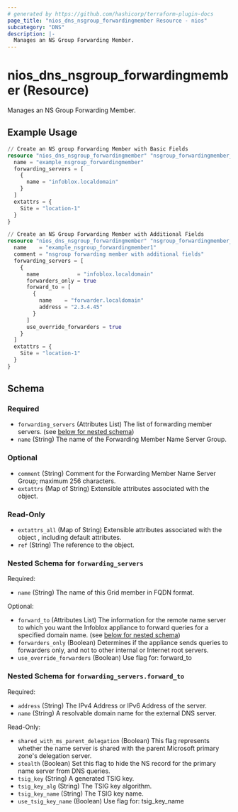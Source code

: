 ```yaml
---
# generated by https://github.com/hashicorp/terraform-plugin-docs
page_title: "nios_dns_nsgroup_forwardingmember Resource - nios"
subcategory: "DNS"
description: |-
  Manages an NS Group Forwarding Member.
---
```


# nios_dns_nsgroup_forwardingmember (Resource)

Manages an NS Group Forwarding Member.

## Example Usage

```terraform
// Create an NS group Forwarding Member with Basic Fields
resource "nios_dns_nsgroup_forwardingmember" "nsgroup_forwardingmember_basic_fields" {
  name = "example_nsgroup_forwardingmember"
  forwarding_servers = [
    {
      name = "infoblox.localdomain"
    }
  ]
  extattrs = {
    Site = "location-1"
  }
}

// Create an NS Group Forwarding Member with Additional Fields
resource "nios_dns_nsgroup_forwardingmember" "nsgroup_forwardingmember_additional_fields" {
  name    = "example_nsgroup_forwardingmember1"
  comment = "nsgroup forwarding member with additional fields"
  forwarding_servers = [
    {
      name            = "infoblox.localdomain"
      forwarders_only = true
      forward_to = [
        {
          name    = "forwarder.localdomain"
          address = "2.3.4.45"
        }
      ]
      use_override_forwarders = true
    }
  ]
  extattrs = {
    Site = "location-1"
  }
}
```

<!-- schema generated by tfplugindocs -->
## Schema

### Required

- `forwarding_servers` (Attributes List) The list of forwarding member servers. (see [below for nested schema](#nestedatt--forwarding_servers))
- `name` (String) The name of the Forwarding Member Name Server Group.

### Optional

- `comment` (String) Comment for the Forwarding Member Name Server Group; maximum 256 characters.
- `extattrs` (Map of String) Extensible attributes associated with the object.

### Read-Only

- `extattrs_all` (Map of String) Extensible attributes associated with the object , including default attributes.
- `ref` (String) The reference to the object.

<a id="nestedatt--forwarding_servers"></a>
### Nested Schema for `forwarding_servers`

Required:

- `name` (String) The name of this Grid member in FQDN format.

Optional:

- `forward_to` (Attributes List) The information for the remote name server to which you want the Infoblox appliance to forward queries for a specified domain name. (see [below for nested schema](#nestedatt--forwarding_servers--forward_to))
- `forwarders_only` (Boolean) Determines if the appliance sends queries to forwarders only, and not to other internal or Internet root servers.
- `use_override_forwarders` (Boolean) Use flag for: forward_to

<a id="nestedatt--forwarding_servers--forward_to"></a>
### Nested Schema for `forwarding_servers.forward_to`

Required:

- `address` (String) The IPv4 Address or IPv6 Address of the server.
- `name` (String) A resolvable domain name for the external DNS server.

Read-Only:

- `shared_with_ms_parent_delegation` (Boolean) This flag represents whether the name server is shared with the parent Microsoft primary zone's delegation server.
- `stealth` (Boolean) Set this flag to hide the NS record for the primary name server from DNS queries.
- `tsig_key` (String) A generated TSIG key.
- `tsig_key_alg` (String) The TSIG key algorithm.
- `tsig_key_name` (String) The TSIG key name.
- `use_tsig_key_name` (Boolean) Use flag for: tsig_key_name
